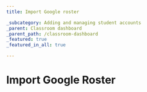 ```yaml
---
title: Import Google roster

_subcategory: Adding and managing student accounts
_parent: Classroom dashboard
_parent_path: /classroom-dashboard
_featured: true
_featured_in_all: true

---
```

# Import Google Roster